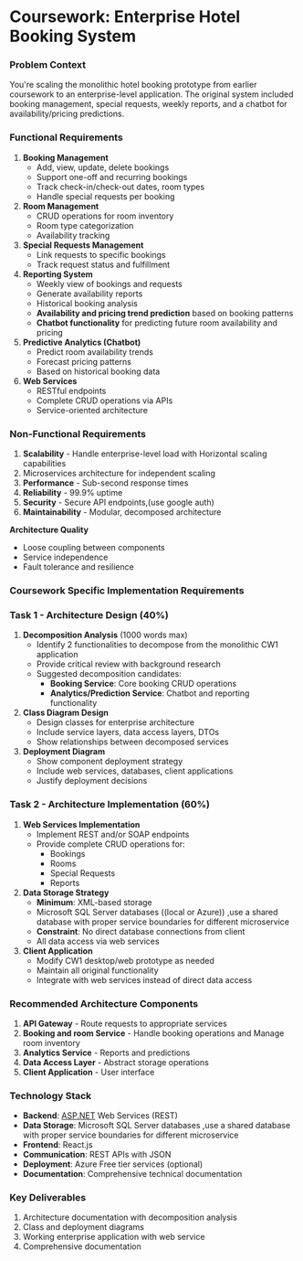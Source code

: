# Coursework: Enterprise Hotel Booking System

### Problem Context

You're scaling the monolithic hotel booking prototype from earlier coursework  to an enterprise-level application. The original system included booking management, special requests, weekly reports, and a chatbot for availability/pricing predictions.

### Functional Requirements

1. **Booking Management**
    - Add, view, update, delete bookings
    - Support one-off and recurring bookings
    - Track check-in/check-out dates, room types
    - Handle special requests per booking
2. **Room Management**
    - CRUD operations for room inventory
    - Room type categorization
    - Availability tracking
3. **Special Requests Management**
    - Link requests to specific bookings
    - Track request status and fulfillment
4. **Reporting System**
    - Weekly view of bookings and requests
    - Generate availability reports
    - Historical booking analysis
    - **Availability and pricing trend prediction** based on booking patterns
    - **Chatbot functionality** for predicting future room availability and pricing
5. **Predictive Analytics (Chatbot)**
    - Predict room availability trends
    - Forecast pricing patterns
    - Based on historical booking data
6. **Web Services** 
    - RESTful endpoints
    - Complete CRUD operations via APIs
    - Service-oriented architecture

### Non-Functional Requirements

1. **Scalability** - Handle enterprise-level load with Horizontal scaling capabilities
2. Microservices architecture for independent scaling
3. **Performance** - Sub-second response times
4. **Reliability** - 99.9% uptime
5. **Security** - Secure API endpoints,(use google auth)
6. **Maintainability** - Modular, decomposed architecture

**Architecture Quality**

- Loose coupling between components
- Service independence
- Fault tolerance and resilience

### Coursework Specific Implementation Requirements

### Task 1 - Architecture Design (40%)

1. **Decomposition Analysis** (1000 words max)
    - Identify 2 functionalities to decompose from the monolithic CW1 application
    - Provide critical review with background research
    - Suggested decomposition candidates:
        - **Booking Service**: Core booking CRUD operations
        - **Analytics/Prediction Service**: Chatbot and reporting functionality
2. **Class Diagram Design**
    - Design classes for enterprise architecture
    - Include service layers, data access layers, DTOs
    - Show relationships between decomposed services
3. **Deployment Diagram**
    - Show component deployment strategy
    - Include web services, databases, client applications
    - Justify deployment decisions

### Task 2 - Architecture Implementation (60%)

1. **Web Services Implementation**
    - Implement REST and/or SOAP endpoints
    - Provide complete CRUD operations for:
        - Bookings
        - Rooms
        - Special Requests
        - Reports
2. **Data Storage Strategy**
    - **Minimum**: XML-based storage
    - Microsoft SQL Server databases ((local or Azure)) ,use a shared database with proper service boundaries for different microservice
    - **Constraint**: No direct database connections from client
    - All data access via web services
3. **Client Application**
    - Modify CW1 desktop/web prototype as needed
    - Maintain all original functionality
    - Integrate with web services instead of direct data access

### Recommended Architecture Components

1. **API Gateway** - Route requests to appropriate services
2. **Booking and room Service** - Handle booking operations and Manage room inventory
3. **Analytics Service** - Reports and predictions
4. **Data Access Layer** - Abstract storage operations
5. **Client Application** - User interface 

### **Technology Stack**

- **Backend**: [ASP.NET](http://asp.net/) Web Services (REST)
- **Data Storage**: Microsoft SQL Server databases ,use a shared database with proper service boundaries for different microservice
- **Frontend**: React.js
- **Communication**: REST APIs with JSON
- **Deployment**: Azure Free tier services (optional)
- **Documentation**: Comprehensive technical documentation

### Key Deliverables

1. Architecture documentation with decomposition analysis
2. Class and deployment diagrams
3. Working enterprise application with web service
4. Comprehensive documentation